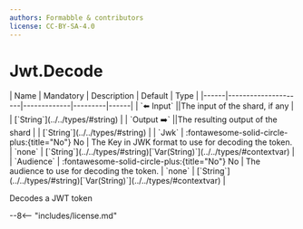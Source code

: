 ```yaml
---
authors: Formabble & contributors
license: CC-BY-SA-4.0
---
```



# Jwt.Decode

<div class="sh-parameters" markdown="1">
| Name | Mandatory | Description | Default | Type |
|------|---------------------|-------------|---------|------|
| `⬅️ Input` ||The input of the shard, if any | | [`String`](../../types/#string) |
| `Output ➡️` ||The resulting output of the shard | | [`String`](../../types/#string) |
| `Jwk` | :fontawesome-solid-circle-plus:{title="No"} No  | The Key in JWK format to use for decoding the token. | `none` | [`String`](../../types/#string)[`Var(String)`](../../types/#contextvar) |
| `Audience` | :fontawesome-solid-circle-plus:{title="No"} No  | The audience to use for decoding the token. | `none` | [`String`](../../types/#string)[`Var(String)`](../../types/#contextvar) |

</div>

Decodes a JWT token

--8<-- "includes/license.md"

